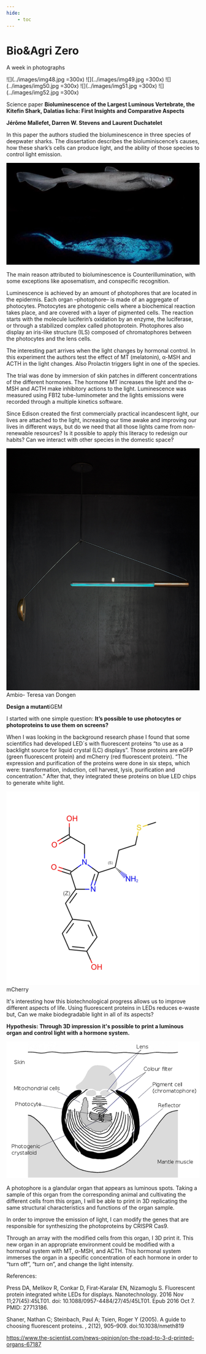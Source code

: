 ```yaml
---
hide:
    - toc
---
```


# Bio&Agri Zero

A week in photographs

![](../images/img48.jpg =300x)
![](../images/img49.jpg =300x)
![](../images/img50.jpg =300x)
![](../images/img51.jpg =300x)
![](../images/img52.jpg =300x)

Science paper
**Bioluminescence of the Largest Luminous Vertebrate, the Kitefin Shark, Dalatias licha: First Insights and Comparative Aspects**

**Jérôme Mallefet, Darren W. Stevens and Laurent Duchatelet**

In this paper the authors studied the bioluminescence in three species of deepwater sharks. The dissertation describes the bioluminiscence’s causes, how these shark’s cells can produce light, and the ability of those species to control light emission. 

![](../images/img17.jpg)

The main reason attributed to bioluminescence is Counterillumination, with some exceptions like aposematism, and conspecific recognition. 

Luminescence is achieved by an amount of photophores that are located in the epidermis. Each organ –photophore– is made of an aggregate of photocytes. Photocytes are photogenic cells where a biochemical reaction takes place, and are covered with a layer of pigmented cells. The reaction starts with the molecule luciferin’s oxidation by an enzyme, the luciferase, or through a stabilized complex called photoprotein. Photophores also display an iris-like structure (ILS) composed of chromatophores between the photocytes and the lens cells.

The interesting part arrives when the light changes by hormonal control. In this experiment the authors test the effect of MT (melatonin), α-MSH and ACTH in the light changes. Also Prolactin triggers light in one of the species. 

The trial was done by immersion of skin patches in different concentrations of the different hormones. The hormone MT increases the light and the α-MSH and ACTH make inhibitory actions to the light. Luminescence was measured using FB12 tube-luminometer and the lights emissions were recorded through a multiple kinetics software. 

Since Edison created the first commercially practical incandescent light, our lives are attached to the light, increasing our time awake and improving our lives in different ways, but do we need that all those lights came from non-renewable resources? Is it possible to apply this literacy to redesign our habits? Can we interact with other species in the domestic space? 

![](../images/img18.jpg)
Ambio- Teresa van Dongen

**Design a mutant**iGEM

I started with one simple question: **It’s possible to use photocytes or photoproteins to use them on screens?**

When I was looking in the background research phase I found that some scientifics had developed LED´s with fluorescent proteins “to use as a backlight source for liquid crystal (LC) displays”. Those proteins are eGFP (green fluorescent protein) and mCherry (red fluorescent protein). “The expression and purification of the proteins were done in six
steps, which were: transformation, induction, cell harvest, lysis, purification and concentration.” After that, they integrated these proteins on blue LED chips to generate white light.  

![](../images/img19.jpg)
mCherry

It's interesting how this biotechnological progress allows us to improve different aspects of life. Using fluorescent proteins in LEDs reduces e-waste but, Can we make biodegradable light in all of its aspects?

**Hypothesis: Through 3D impression it's possible to print a luminous organ and control light with a hormone system.**

![](../images/img20.png)

A photophore is a glandular organ that appears as luminous spots. Taking a sample of this organ from the corresponding animal and cultivating the different cells from this organ, I will be able to print in 3D replicating the same structural characteristics and functions of the organ sample. 

In order to improve the emission of light, I can modify the genes that are responsible for synthesizing the photoproteins by CRISPR Cas9. 

Through an array with the modified cells from this organ, I 3D print it. This new organ in an appropriate environment could be modified with a hormonal system with MT, α-MSH, and ACTH. This hormonal system immerses the organ in a specific concentration of each hormone in order to “turn off”, “turn on”, and change the light intensity. 


References: 

Press DA, Melikov R, Conkar D, Firat-Karalar EN, Nizamoglu S. Fluorescent protein integrated white LEDs for displays. Nanotechnology. 2016 Nov 11;27(45):45LT01. doi: 10.1088/0957-4484/27/45/45LT01. Epub 2016 Oct 7. PMID: 27713186.

Shaner, Nathan C; Steinbach, Paul A; Tsien, Roger Y (2005). A guide to choosing fluorescent proteins. , 2(12), 905–909. doi:10.1038/nmeth819

https://www.the-scientist.com/news-opinion/on-the-road-to-3-d-printed-organs-67187






